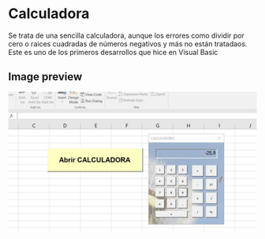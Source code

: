 # Calculadora
Se trata de una sencilla calculadora, aunque los errores como dividir por cero o raices cuadradas de números negativos y más no están tratadaos.  
Este es uno de los primeros desarrollos que hice en Visual Basic

## Image preview
![Preview](https://raw.githubusercontent.com/isromar/excel/main/calculadora/preview.jpg)
